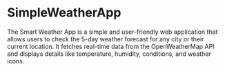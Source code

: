 # SimpleWeatherApp
The Smart Weather App is a simple and user-friendly web application that allows users to check the 5-day weather forecast for any city or their current location. It fetches real-time data from the OpenWeatherMap API and displays details like temperature, humidity, conditions, and weather icons.

